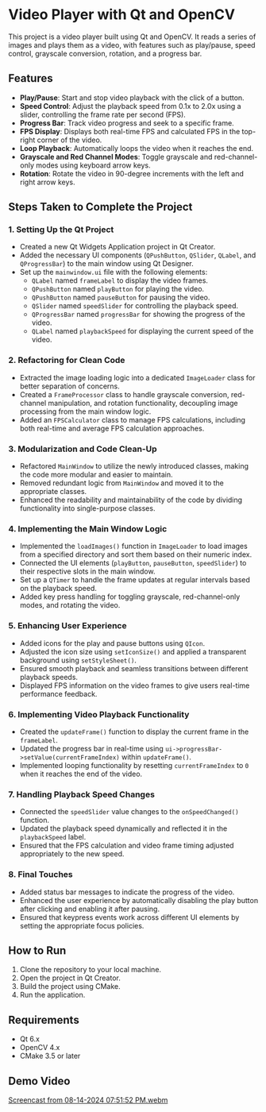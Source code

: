 # Video Player with Qt and OpenCV

This project is a video player built using Qt and OpenCV. It reads a series of images and plays them as a video, with features such as play/pause, speed control, grayscale conversion, rotation, and a progress bar.

## Features

- **Play/Pause**: Start and stop video playback with the click of a button.
- **Speed Control**: Adjust the playback speed from 0.1x to 2.0x using a slider, controlling the frame rate per second (FPS).
- **Progress Bar**: Track video progress and seek to a specific frame.
- **FPS Display**: Displays both real-time FPS and calculated FPS in the top-right corner of the video.
- **Loop Playback**: Automatically loops the video when it reaches the end.
- **Grayscale and Red Channel Modes**: Toggle grayscale and red-channel-only modes using keyboard arrow keys.
- **Rotation**: Rotate the video in 90-degree increments with the left and right arrow keys.

## Steps Taken to Complete the Project

### 1. **Setting Up the Qt Project**
   - Created a new Qt Widgets Application project in Qt Creator.
   - Added the necessary UI components (`QPushButton`, `QSlider`, `QLabel`, and `QProgressBar`) to the main window using Qt Designer.
   - Set up the `mainwindow.ui` file with the following elements:
     - `QLabel` named `frameLabel` to display the video frames.
     - `QPushButton` named `playButton` for playing the video.
     - `QPushButton` named `pauseButton` for pausing the video.
     - `QSlider` named `speedSlider` for controlling the playback speed.
     - `QProgressBar` named `progressBar` for showing the progress of the video.
     - `QLabel` named `playbackSpeed` for displaying the current speed of the video.

### 2. **Refactoring for Clean Code**
   - Extracted the image loading logic into a dedicated `ImageLoader` class for better separation of concerns.
   - Created a `FrameProcessor` class to handle grayscale conversion, red-channel manipulation, and rotation functionality, decoupling image processing from the main window logic.
   - Added an `FPSCalculator` class to manage FPS calculations, including both real-time and average FPS calculation approaches.

### 3. **Modularization and Code Clean-Up**
   - Refactored `MainWindow` to utilize the newly introduced classes, making the code more modular and easier to maintain.
   - Removed redundant logic from `MainWindow` and moved it to the appropriate classes.
   - Enhanced the readability and maintainability of the code by dividing functionality into single-purpose classes.

### 4. **Implementing the Main Window Logic**
   - Implemented the `loadImages()` function in `ImageLoader` to load images from a specified directory and sort them based on their numeric index.
   - Connected the UI elements (`playButton`, `pauseButton`, `speedSlider`) to their respective slots in the main window.
   - Set up a `QTimer` to handle the frame updates at regular intervals based on the playback speed.
   - Added key press handling for toggling grayscale, red-channel-only modes, and rotating the video.

### 5. **Enhancing User Experience**
   - Added icons for the play and pause buttons using `QIcon`.
   - Adjusted the icon size using `setIconSize()` and applied a transparent background using `setStyleSheet()`.
   - Ensured smooth playback and seamless transitions between different playback speeds.
   - Displayed FPS information on the video frames to give users real-time performance feedback.

### 6. **Implementing Video Playback Functionality**
   - Created the `updateFrame()` function to display the current frame in the `frameLabel`.
   - Updated the progress bar in real-time using `ui->progressBar->setValue(currentFrameIndex)` within `updateFrame()`.
   - Implemented looping functionality by resetting `currentFrameIndex` to `0` when it reaches the end of the video.

### 7. **Handling Playback Speed Changes**
   - Connected the `speedSlider` value changes to the `onSpeedChanged()` function.
   - Updated the playback speed dynamically and reflected it in the `playbackSpeed` label.
   - Ensured that the FPS calculation and video frame timing adjusted appropriately to the new speed.

### 8. **Final Touches**
   - Added status bar messages to indicate the progress of the video.
   - Enhanced the user experience by automatically disabling the play button after clicking and enabling it after pausing.
   - Ensured that keypress events work across different UI elements by setting the appropriate focus policies.

## How to Run

1. Clone the repository to your local machine.
2. Open the project in Qt Creator.
3. Build the project using CMake.
4. Run the application.

## Requirements

- Qt 6.x
- OpenCV 4.x
- CMake 3.5 or later

## Demo Video
[Screencast from 08-14-2024 07:51:52 PM.webm](https://github.com/user-attachments/assets/a5bcd8ca-b8de-4368-ab3d-93b77b6f7989)


